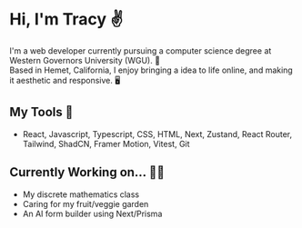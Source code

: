 # Hi, I'm Tracy ✌️

I'm a web developer currently pursuing a computer science degree at Western Governors University (WGU). 🦉 <br/>
Based in Hemet, California, I enjoy bringing a idea to life online, and making it aesthetic and responsive. 🖥️

## My Tools 🧰
- React, Javascript, Typescript, CSS, HTML, Next, Zustand, React Router, Tailwind, ShadCN, Framer Motion, Vitest, Git

## Currently Working on... 👷‍♀️
- My discrete mathematics class
- Caring for my fruit/veggie garden
- An AI form builder using Next/Prisma
